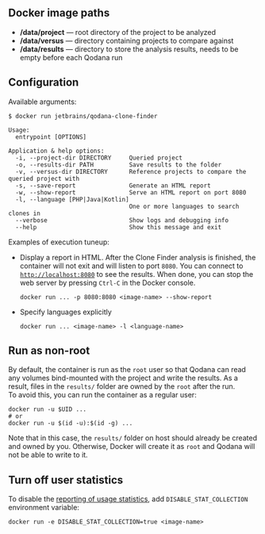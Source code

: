 [//]: # (title: Docker Image Paths and Configuration Options)

## Docker image paths

- **/data/project**&nbsp;&mdash; root directory of the project to be analyzed
- **/data/versus**&nbsp;&mdash; directory containing projects to compare against 
- **/data/results**&nbsp;&mdash; directory to store the analysis results, needs to be empty before each Qodana run

## Configuration

Available arguments:

```shell
$ docker run jetbrains/qodana-clone-finder

Usage:
  entrypoint [OPTIONS]

Application & help options:
  -i, --project-dir DIRECTORY     Queried project
  -o, --results-dir PATH          Save results to the folder
  -v, --versus-dir DIRECTORY      Reference projects to compare the queried project with
  -s, --save-report               Generate an HTML report
  -w, --show-report               Serve an HTML report on port 8080
  -l, --language [PHP|Java|Kotlin]
                                  One or more languages to search clones in
  --verbose                       Show logs and debugging info
  --help                          Show this message and exit
```

Examples of execution tuneup:

- Display a report in HTML. After the Clone Finder analysis is finished, the container will not exit and will listen to port `8080`. You can connect to [`http://localhost:8080`](http://localhost:8080) to see the results. When done, you can stop the web server by pressing `Ctrl-C` in the Docker console.

   ```shell
   docker run ... -p 8080:8080 <image-name> --show-report
   ```
  
- Specify languages explicitly
   ```shell
  docker run ... <image-name> -l <language-name>
  ```

## Run as non-root

By default, the container is run as the `root` user so that Qodana can read any volumes bind-mounted with the project and write the results. As a result, files in the `results/` folder are owned by the `root` after the run.  
To avoid this, you can run the container as a regular user:

```shell
docker run -u $UID ...
# or
docker run -u $(id -u):$(id -g) ...
```
Note that in this case, the `results/` folder on host should already be created and owned by you. Otherwise, Docker will create it as `root` and Qodana will not be able to write to it.

## Turn off user statistics

To disable the [reporting of usage statistics](clone-finder-docker-readme.md#Usage+statistics), add ```DISABLE_STAT_COLLECTION``` environment variable:

```shell
docker run -e DISABLE_STAT_COLLECTION=true <image-name> 
```
